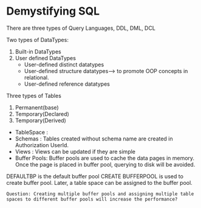 # Demystifying SQL

There are three types of Query Languages, DDL, DML, DCL

Two types of DataTypes:
1. Built-in DataTypes
2. User defined DataTypes
    * User-defined distinct datatypes
    * User-defined structure datatypes--> to promote OOP concepts in relational.
    * User-defined reference datatypes

Three types of Tables 
 1. Permanent(base)
 2. Temporary(Declared)
 3. Temporary(Derived)

* TableSpace :
* Schemas : Tables created without schema name are created in Authorization UserId.
* Views : Views can be updated if they are simple 
* Buffer Pools: Buffer pools are used to cache the data pages in memory. Once the page is placed in buffer pool,
  querying to disk will be avoided.

DEFAULTBP is the default buffer pool
CREATE BUFFERPOOL is used to create buffer pool. Later, a table space can be assigned to the buffer pool. 

`Question: Creating multiple buffer pools and assigning multiple table spaces to different buffer pools will increase the performance?`

